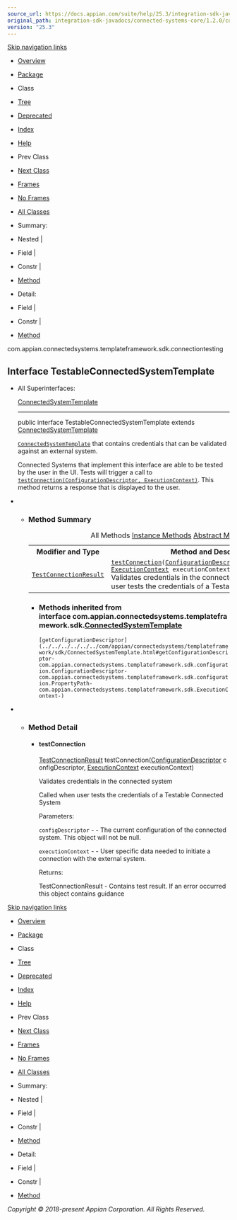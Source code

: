 ```yaml
---
source_url: https://docs.appian.com/suite/help/25.3/integration-sdk-javadocs/connected-systems-core/1.2.0/com/appian/connectedsystems/templateframework/sdk/connectiontesting/TestableConnectedSystemTemplate.html
original_path: integration-sdk-javadocs/connected-systems-core/1.2.0/com/appian/connectedsystems/templateframework/sdk/connectiontesting/TestableConnectedSystemTemplate.html
version: "25.3"
---
```


[Skip navigation links](#skip.navbar.top "Skip navigation links")

-   [Overview](../../../../../../overview-summary.html)
-   [Package](package-summary.html)
-   Class
-   [Tree](package-tree.html)
-   [Deprecated](../../../../../../deprecated-list.html)
-   [Index](../../../../../../index-all.html)
-   [Help](../../../../../../help-doc.html)

-   Prev Class
-   [Next Class](../../../../../../com/appian/connectedsystems/templateframework/sdk/connectiontesting/TestConnectionResult.html "class in com.appian.connectedsystems.templateframework.sdk.connectiontesting")

-   [Frames](../../../../../../index.html?com/appian/connectedsystems/templateframework/sdk/connectiontesting/TestableConnectedSystemTemplate.html)
-   [No Frames](TestableConnectedSystemTemplate.html)

-   [All Classes](../../../../../../allclasses-noframe.html)

-   Summary: 
-   Nested | 
-   Field | 
-   Constr | 
-   [Method](#method.summary)

-   Detail: 
-   Field | 
-   Constr | 
-   [Method](#method.detail)

com.appian.connectedsystems.templateframework.sdk.connectiontesting

## Interface TestableConnectedSystemTemplate

-   All Superinterfaces:

    [ConnectedSystemTemplate](../../../../../../com/appian/connectedsystems/templateframework/sdk/ConnectedSystemTemplate.html "interface in com.appian.connectedsystems.templateframework.sdk")

    * * *

    public interface TestableConnectedSystemTemplate
    extends [ConnectedSystemTemplate](../../../../../../com/appian/connectedsystems/templateframework/sdk/ConnectedSystemTemplate.html "interface in com.appian.connectedsystems.templateframework.sdk")

    [`ConnectedSystemTemplate`](../../../../../../com/appian/connectedsystems/templateframework/sdk/ConnectedSystemTemplate.html "interface in com.appian.connectedsystems.templateframework.sdk") that contains credentials that can be validated against an external system.

    Connected Systems that implement this interface are able to be tested by the user in the UI. Tests will trigger a call to [`testConnection(ConfigurationDescriptor, ExecutionContext)`](../../../../../../com/appian/connectedsystems/templateframework/sdk/connectiontesting/TestableConnectedSystemTemplate.html#testConnection-com.appian.connectedsystems.templateframework.sdk.configuration.ConfigurationDescriptor-com.appian.connectedsystems.templateframework.sdk.ExecutionContext-). This method returns a response that is displayed to the user.

-   -   ### Method Summary

        <table class="memberSummary" border="0" cellpadding="3" cellspacing="0" summary="Method Summary table, listing methods, and an explanation"><caption><span id="t0" class="activeTableTab"><span>All Methods</span><span class="tabEnd">&nbsp;</span></span><span id="t2" class="tableTab"><span><a href="javascript:show(2);">Instance Methods</a></span><span class="tabEnd">&nbsp;</span></span><span id="t3" class="tableTab"><span><a href="javascript:show(4);">Abstract Methods</a></span><span class="tabEnd">&nbsp;</span></span></caption><tbody><tr><th class="colFirst" scope="col">Modifier and Type</th><th class="colLast" scope="col">Method and Description</th></tr><tr id="i0" class="altColor"><td class="colFirst"><code><a href="../../../../../../com/appian/connectedsystems/templateframework/sdk/connectiontesting/TestConnectionResult.html" title="class in com.appian.connectedsystems.templateframework.sdk.connectiontesting">TestConnectionResult</a></code></td><td class="colLast"><code><span class="memberNameLink"><a href="../../../../../../com/appian/connectedsystems/templateframework/sdk/connectiontesting/TestableConnectedSystemTemplate.html#testConnection-com.appian.connectedsystems.templateframework.sdk.configuration.ConfigurationDescriptor-com.appian.connectedsystems.templateframework.sdk.ExecutionContext-">testConnection</a></span>(<a href="../../../../../../com/appian/connectedsystems/templateframework/sdk/configuration/ConfigurationDescriptor.html" title="class in com.appian.connectedsystems.templateframework.sdk.configuration">ConfigurationDescriptor</a>&nbsp;configDescriptor, <a href="../../../../../../com/appian/connectedsystems/templateframework/sdk/ExecutionContext.html" title="interface in com.appian.connectedsystems.templateframework.sdk">ExecutionContext</a>&nbsp;executionContext)</code><div class="block">Validates credentials in the connected system Called when user tests the credentials of a Testable Connected System</div></td></tr></tbody></table>

        -   ### Methods inherited from interface com.appian.connectedsystems.templateframework.sdk.[ConnectedSystemTemplate](../../../../../../com/appian/connectedsystems/templateframework/sdk/ConnectedSystemTemplate.html "interface in com.appian.connectedsystems.templateframework.sdk")

            `[getConfigurationDescriptor](../../../../../../com/appian/connectedsystems/templateframework/sdk/ConnectedSystemTemplate.html#getConfigurationDescriptor-com.appian.connectedsystems.templateframework.sdk.configuration.ConfigurationDescriptor-com.appian.connectedsystems.templateframework.sdk.configuration.PropertyPath-com.appian.connectedsystems.templateframework.sdk.ExecutionContext-)`

-   -   ### Method Detail

        -   #### testConnection

            [TestConnectionResult](../../../../../../com/appian/connectedsystems/templateframework/sdk/connectiontesting/TestConnectionResult.html "class in com.appian.connectedsystems.templateframework.sdk.connectiontesting") testConnection([ConfigurationDescriptor](../../../../../../com/appian/connectedsystems/templateframework/sdk/configuration/ConfigurationDescriptor.html "class in com.appian.connectedsystems.templateframework.sdk.configuration") configDescriptor,
                                                [ExecutionContext](../../../../../../com/appian/connectedsystems/templateframework/sdk/ExecutionContext.html "interface in com.appian.connectedsystems.templateframework.sdk") executionContext)

            Validates credentials in the connected system

            Called when user tests the credentials of a Testable Connected System

            Parameters:

            `configDescriptor` - - The current configuration of the connected system. This object will not be null.

            `executionContext` - - User specific data needed to initiate a connection with the external system.

            Returns:

            TestConnectionResult - Contains test result. If an error occurred this object contains guidance

[Skip navigation links](#skip.navbar.bottom "Skip navigation links")

-   [Overview](../../../../../../overview-summary.html)
-   [Package](package-summary.html)
-   Class
-   [Tree](package-tree.html)
-   [Deprecated](../../../../../../deprecated-list.html)
-   [Index](../../../../../../index-all.html)
-   [Help](../../../../../../help-doc.html)

-   Prev Class
-   [Next Class](../../../../../../com/appian/connectedsystems/templateframework/sdk/connectiontesting/TestConnectionResult.html "class in com.appian.connectedsystems.templateframework.sdk.connectiontesting")

-   [Frames](../../../../../../index.html?com/appian/connectedsystems/templateframework/sdk/connectiontesting/TestableConnectedSystemTemplate.html)
-   [No Frames](TestableConnectedSystemTemplate.html)

-   [All Classes](../../../../../../allclasses-noframe.html)

-   Summary: 
-   Nested | 
-   Field | 
-   Constr | 
-   [Method](#method.summary)

-   Detail: 
-   Field | 
-   Constr | 
-   [Method](#method.detail)

_Copyright © 2018-present Appian Corporation. All Rights Reserved._
